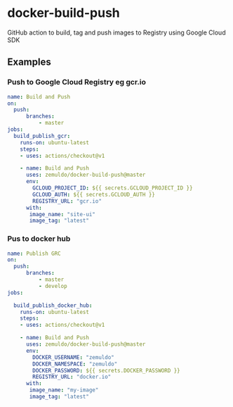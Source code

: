 # docker-build-push

GitHub action to build, tag and push images to Registry using Google Cloud SDK


## Examples

### Push to Google Cloud Registry eg gcr.io

```yml
name: Build and Push
on: 
  push:
      branches:    
          - master
jobs:
  build_publish_gcr:
    runs-on: ubuntu-latest
    steps:
    - uses: actions/checkout@v1

    - name: Build and Push
      uses: zemuldo/docker-build-push@master
      env:
        GCLOUD_PROJECT_ID: ${{ secrets.GCLOUD_PROJECT_ID }}
        GCLOUD_AUTH: ${{ secrets.GCLOUD_AUTH }}
        REGISTRY_URL: "gcr.io"
      with:
       image_name: "site-ui"
       image_tag: "latest"
```

### Pus to docker hub

```yml
name: Publish GRC
on: 
  push:
      branches:    
          - master
          - develop
jobs:

  build_publish_docker_hub:
    runs-on: ubuntu-latest
    steps:
    - uses: actions/checkout@v1

    - name: Build and Push
      uses: zemuldo/docker-build-push@master
      env:
        DOCKER_USERNAME: "zemuldo"
        DOCKER_NAMESPACE: "zemuldo"
        DOCKER_PASSWORD: ${{ secrets.DOCKER_PASSWORD }}
        REGISTRY_URL: "docker.io"
      with:
       image_name: "my-image"
       image_tag: "latest"
```
